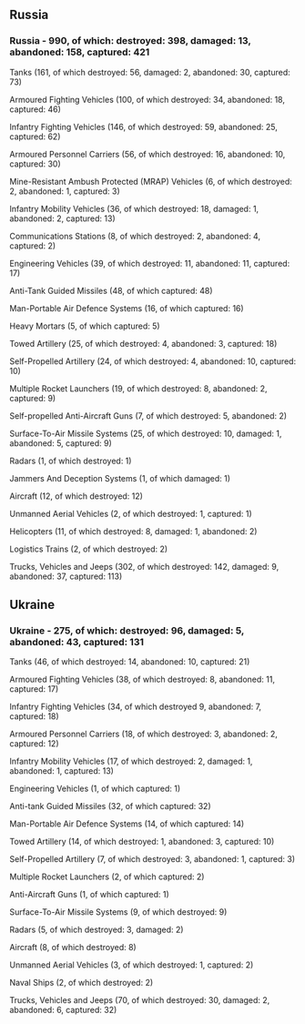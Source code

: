 
 
 ## Russia
 
 ### Russia - 990, of which: destroyed: 398, damaged: 13, abandoned: 158, captured: 421

 

 

 Tanks (161, of which destroyed: 56, damaged: 2, abandoned: 30, captured: 73)

 Armoured Fighting Vehicles (100, of which destroyed: 34, abandoned: 18, captured: 46)

 Infantry Fighting Vehicles (146, of which destroyed: 59, abandoned: 25, captured: 62)

 Armoured Personnel Carriers (56, of which destroyed: 16, abandoned: 10, captured: 30)

 Mine-Resistant Ambush Protected (MRAP) Vehicles (6, of which destroyed: 2, abandoned: 1, captured: 3)

 Infantry Mobility Vehicles (36, of which destroyed: 18, damaged: 1, abandoned: 2, captured: 13)

 Communications Stations (8, of which destroyed: 2, abandoned: 4, captured: 2)

 Engineering Vehicles (39, of which destroyed: 11, abandoned: 11, captured: 17)

 Anti-Tank Guided Missiles (48, of which captured: 48)

 Man-Portable Air Defence Systems (16, of which captured: 16)

 Heavy Mortars (5, of which captured: 5)

 Towed Artillery (25, of which destroyed: 4, abandoned: 3, captured: 18)

 Self-Propelled Artillery (24, of which destroyed: 4, abandoned: 10, captured: 10)

 Multiple Rocket Launchers (19, of which destroyed: 8, abandoned: 2, captured: 9)

 Self-propelled Anti-Aircraft Guns (7, of which destroyed: 5, abandoned: 2)

 Surface-To-Air Missile Systems (25, of which destroyed: 10, damaged: 1, abandoned: 5, captured: 9)

 Radars (1, of which destroyed: 1)

 Jammers And Deception Systems (1, of which damaged: 1)

 Aircraft (12, of which destroyed: 12)

 Unmanned Aerial Vehicles (2, of which destroyed: 1, captured: 1)

 Helicopters (11, of which destroyed: 8, damaged: 1, abandoned: 2)

 Logistics Trains (2, of which destroyed: 2)

 Trucks, Vehicles and Jeeps (302, of which destroyed: 142, damaged: 9, abandoned: 37, captured: 113)

 
 
 ## Ukraine
 
 ### Ukraine - 275, of which: destroyed: 96, damaged: 5, abandoned: 43, captured: 131

 

 

 Tanks (46, of which destroyed: 14, abandoned: 10, captured: 21)

 Armoured Fighting Vehicles (38, of which destroyed: 8, abandoned: 11, captured: 17)

 Infantry Fighting Vehicles (34, of which destroyed 9, abandoned: 7, captured: 18)

 Armoured Personnel Carriers (18, of which destroyed: 3, abandoned: 2, captured: 12)

 Infantry Mobility Vehicles (17, of which destroyed: 2, damaged: 1, abandoned: 1, captured: 13)

 Engineering Vehicles (1, of which captured: 1)

 Anti-tank Guided Missiles (32, of which captured: 32)

 Man-Portable Air Defence Systems (14, of which captured: 14)

 Towed Artillery (14, of which destroyed: 1, abandoned: 3, captured: 10)

 Self-Propelled Artillery (7, of which destroyed: 3, abandoned: 1, captured: 3)

 Multiple Rocket Launchers (2, of which captured: 2)

 Anti-Aircraft Guns (1, of which captured: 1)

 Surface-To-Air Missile Systems (9, of which destroyed: 9)

 

 

 Radars (5, of which destroyed: 3, damaged: 2)

 Aircraft (8, of which destroyed: 8)

 Unmanned Aerial Vehicles (3, of which destroyed: 1, captured: 2)

 Naval Ships (2, of which destroyed: 2)

 Trucks, Vehicles and Jeeps (70, of which destroyed: 30, damaged: 2, abandoned: 6, captured: 32)


